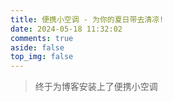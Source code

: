 ```yaml
---
title: 便携小空调 - 为你的夏日带去清凉!
date: 2024-05-18 11:32:02
comments: true
aside: false
top_img: false
---
```


> 终于为博客安装上了便携小空调

<style>
.copyright-box a {
  border-bottom: none !important;
  padding: 0 !important;
}
</style>

<div id="air-conditioner-vue"></div>
<script defer data-pjax src='https://npm.elemecdn.com/anzhiyu-air-conditioner@1.0.1/index.3f125bc6.js'></script>